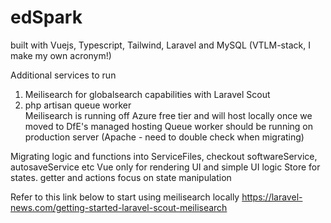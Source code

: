 # edSpark
built with Vuejs, Typescript, Tailwind, Laravel and MySQL (VTLM-stack, I make my own acronym!)

Additional services to run 
1. Meilisearch for globalsearch capabilities with Laravel Scout
2. php artisan queue worker <br>
Meilisearch is running off Azure free tier and will host locally once we moved to DfE's managed hosting
Queue worker should be running on production server (Apache - need to double check when migrating)

Migrating logic and functions into ServiceFiles, checkout softwareService, autosaveService etc
Vue only for rendering UI and simple UI logic
Store for states. getter and actions focus on state manipulation

Refer to this link below to start using meilisearch locally
https://laravel-news.com/getting-started-laravel-scout-meilisearch
